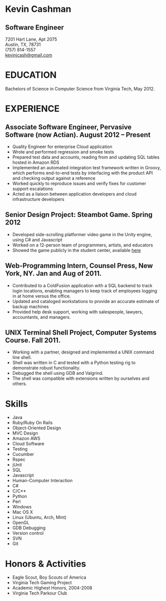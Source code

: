 Kevin Cashman
=============
Software Engineer
-----------------
7201 Hart Lane, Apt 2075  
Austin, TX, 78731  
(757) 814-1557  
kevinjcash@gmail.com  

EDUCATION
======
Bachelors of Science in Computer Science from Virginia Tech, May 2012.

EXPERIENCE
========
Associate Software Engineer, Pervasive Software (now Actian).  August 2012 – Present  
-------------------------
*  Quality Engineer for enterprise Cloud application  
*  Wrote and performed regression and smoke tests  
*  Prepared test data and accounts, reading from and updating SQL tables hosted in Amazon RDS  
*  Implemented an automated integration test framework written in Groovy, which performs end-to-end tests by interfacing with the product API and checking output against a reference  
*  Worked quickly to reproduce issues and verify fixes for customer support escalations  
*  Acted as a liaison between application developers and cloud infrastructure developers   

Senior Design Project: Steambot Game.  Spring 2012  
--------
* Developed side-scrolling platformer video game in the Unity engine, using C# and Javascript  
* Worked on a 12-person team of programmers, artists, and educators  
* Showed the game publicly in the student center, available [here](http://www.youtube.com/watch?v=n_h5o7wbCHQ&feature=youtu.be)

Web-Programming Intern, Counsel Press, New York, NY.  Jan and Aug of 2011.  
------
* Contributed to a ColdFusion application with a SQL backend to track login locations, enabling managers to keep track of employees logging in at home versus the office.  
* Updated and cataloged workstations to provide an accurate estimate of backup machines  
* Provided help desk support, working with salespeople, lawyers, accountants, and managers.  

UNIX Terminal Shell Project, Computer Systems Course.  Fall 2011.  
--------
* Working with a partner, designed and implemented a UNIX command line shell.  
* Shell was written in C and tested with a Python testing rig to demonstrate robust functionality.  
* Debugged the shell using GDB and Valgrind.   
* The shell was compatible with extensions written by ourselves and others.  

Skills
======
*  Java  
*  Ruby/Ruby On Rails  
*  Object-Oriented Design 
*  MVC Design  
*  Amazon AWS  
*  Cloud Software  
*  Testing  
*  Cucumber  
*  Rspec  
*  jUnit  
*  SQL  
*  Javascript  
*  Human-Computer Interaction  
*  C#  
*  C/C**  
*  Python  
*  Perl  
*  Windows   
*  Mac OS X  
*  Linux (Ubuntu, Arch, Mint)  
*  OpenGL  
*  GDB Debugging  
*  Version control  
*  SVN  
*  Git  

Honors & Activities
===================
*  Eagle Scout, Boy Scouts of America  
*  Virginia Tech Gaming Project  
*  Academic Highest Honors, 2004-2008  
*  Virginia Tech Parkour Club  

